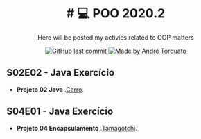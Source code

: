 <h1 align="center">
# 💻 POO 2020.2
</h1>

<p align="center">Here will be posted my activies related to OOP matters</p>
<p align="center">

  <a href="https://github.com/AndreTorquato/poo_2020_2/commits/main">
    <img alt="GitHub last commit" src="https://img.shields.io/github/last-commit/AndreTorquato/poo_2020_2">
  </a>
    <a href="https://www.linkedin.com/in/andretorquatoo/">
    <img alt="Made by André Torquato" src="https://img.shields.io/badge/made%20by-AndreTorquato-%2304D361">
  </a>

</p>

## S02E02 - Java Exercício
  
  - **Projeto 02 Java** .[Carro](https://github.com/AndreTorquato/poo_2020_2/tree/main/src/projeto02/README.md).

  ## S04E01 - Java Exercício
  
  - **Projeto 04 Encapsulamento** .[Tamagotchi](https://github.com/AndreTorquato/poo_2020_2/tree/main/src/projeto04/README.md).